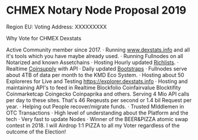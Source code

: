 # CHMEX Notary Node Proposal 2019

Region EU:
Voting Address: XXXXXXXXX

Why Vote for CHMEX Dexstats

Active Community member since 2017.
·         Running www.dexstats.info and all it's tools which you have maybe already used.
·         Running Fullnodes on all Notarized and known Assetchains
·         Hosting Hourly updated <a href="https://dexstats.info/richlist.php">Richlists</a>. 
·         Realtime <a href="https://explorer.dexstats.info">Coinsupply</a> with API
·         Daily updated <a href="https://dexstats.info/bootstrap.php">Bootstraps</a>
·         Fullnodes serve about 4TB of data per month to the KMD Eco System.
·         Hosting about 50 Exploreres for Live and Testing https://explorer.dexstats.info
·         Hosting and maintaining API's to feed in Realtime Blockfolio Coinfairvalue Blocktifity Coinmarketcap Coingecko Coinpaprika and others. Serving 4 Mio API calls per day to these sites. That's 46 Reqeusts per second or 1.4 bil Request per year.
·         Helping out People recover/migrate funds.
·         Trusted MIddlemen in OTC Transactions
·         High level of understanding about the Platform and the tech
·         Very fast to update Nodes
·         Winner of the BEER&PIZZA atomic swap contest in 2018. I will Airdrop 1:1 PIZZA to all my Voter regardless of the outcome of the Election!
